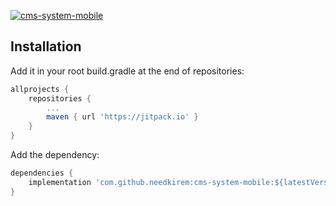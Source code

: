[![cms-system-mobile](https://jitpack.io/v/needkirem/cms-system-mobile.svg)](https://jitpack.io/#needkirem/cms-system-mobile)

## Installation
Add it in your root build.gradle at the end of repositories:
```gradle
allprojects {
    repositories {
        ...
        maven { url 'https://jitpack.io' }
    }
}
```

Add the dependency:
```gradle
dependencies {
    implementation 'com.github.needkirem:cms-system-mobile:${latestVersion}'
}
```